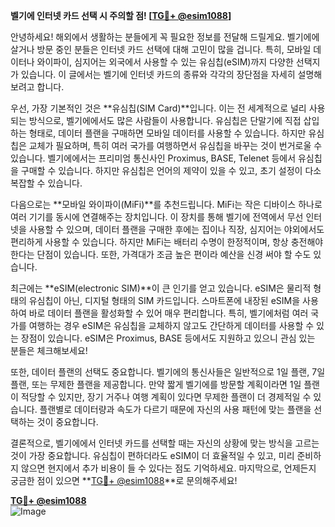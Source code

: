 **벨기에 인터넷 카드 선택 시 주의할 점! [[TG💪+ @esim1088](https://t.me/s/esim1088)]**

안녕하세요! 해외에서 생활하는 분들에게 꼭 필요한 정보를 전달해 드릴게요. 벨기에에 살거나 방문 중인 분들은 인터넷 카드 선택에 대해 고민이 많을 겁니다. 특히, 모바일 데이터나 와이파이, 심지어는 외국에서 사용할 수 있는 유심칩(eSIM)까지 다양한 선택지가 있습니다. 이 글에서는 벨기에 인터넷 카드의 종류와 각각의 장단점을 자세히 설명해보려고 합니다.

우선, 가장 기본적인 것은 **유심칩(SIM Card)**입니다. 이는 전 세계적으로 널리 사용되는 방식으로, 벨기에에서도 많은 사람들이 사용합니다. 유심칩은 단말기에 직접 삽입하는 형태로, 데이터 플랜을 구매하면 모바일 데이터를 사용할 수 있습니다. 하지만 유심칩은 교체가 필요하며, 특히 여러 국가를 여행하면서 유심칩을 바꾸는 것이 번거로울 수 있습니다. 벨기에에서는 프리미엄 통신사인 Proximus, BASE, Telenet 등에서 유심칩을 구매할 수 있습니다. 하지만 유심칩은 언어의 제약이 있을 수 있고, 초기 설정이 다소 복잡할 수 있습니다.

다음으로는 **모바일 와이파이(MiFi)**를 추천드립니다. MiFi는 작은 디바이스 하나로 여러 기기를 동시에 연결해주는 장치입니다. 이 장치를 통해 벨기에 전역에서 무선 인터넷을 사용할 수 있으며, 데이터 플랜을 구매한 후에는 집이나 직장, 심지어는 야외에서도 편리하게 사용할 수 있습니다. 하지만 MiFi는 배터리 수명이 한정적이며, 항상 충전해야 한다는 단점이 있습니다. 또한, 가격대가 조금 높은 편이라 예산을 신경 써야 할 수도 있습니다.

최근에는 **eSIM(electronic SIM)**이 큰 인기를 얻고 있습니다. eSIM은 물리적 형태의 유심칩이 아닌, 디지털 형태의 SIM 카드입니다. 스마트폰에 내장된 eSIM을 사용하여 바로 데이터 플랜을 활성화할 수 있어 매우 편리합니다. 특히, 벨기에처럼 여러 국가를 여행하는 경우 eSIM은 유심칩을 교체하지 않고도 간단하게 데이터를 사용할 수 있는 장점이 있습니다. eSIM은 Proximus, BASE 등에서도 지원하고 있으니 관심 있는 분들은 체크해보세요!

또한, 데이터 플랜의 선택도 중요합니다. 벨기에의 통신사들은 일반적으로 1일 플랜, 7일 플랜, 또는 무제한 플랜을 제공합니다. 만약 짧게 벨기에를 방문할 계획이라면 1일 플랜이 적당할 수 있지만, 장기 거주나 여행 계획이 있다면 무제한 플랜이 더 경제적일 수 있습니다. 플랜별로 데이터량과 속도가 다르기 때문에 자신의 사용 패턴에 맞는 플랜을 선택하는 것이 중요합니다.

결론적으로, 벨기에에서 인터넷 카드를 선택할 때는 자신의 상황에 맞는 방식을 고르는 것이 가장 중요합니다. 유심칩이 편하더라도 eSIM이 더 효율적일 수 있고, 미리 준비하지 않으면 현지에서 추가 비용이 들 수 있다는 점도 기억하세요. 마지막으로, 언제든지 궁금한 점이 있으면 **[TG💪+ @esim1088](https://t.me/s/esim1088)**로 문의해주세요!

**[TG💪+ @esim1088](https://t.me/s/esim1088)**  
![Image](https://i.postimg.cc/Y0z9fWf4/image.png)